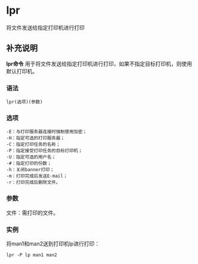 lpr
===

将文件发送给指定打印机进行打印

## 补充说明

**lpr命令** 用于将文件发送给指定打印机进行打印，如果不指定目标打印机，则使用默认打印机。

### 语法  

```shell
lpr(选项)(参数)
```

### 选项  

```shell
-E：与打印服务器连接时强制使用加密；
-H：指定可选的打印服务器；
-C：指定打印任务的名称；
-P：指定接受打印任务的目标打印机；
-U：指定可选的用户名；
-#：指定打印的份数；
-h：关闭banner打印；
-m：打印完成后发送E-mail；
-r：打印完成后删除文件。
```

### 参数  

文件：需打印的文件。

### 实例  

将man1和man2送到打印机lp进行打印：

```shell
lpr -P lp man1 man2
```


<!-- Linux命令行搜索引擎：https://jaywcjlove.github.io/linux-command/ -->
